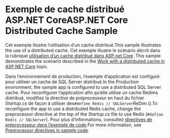 # <a name="aspnet-core-distributed-cache-sample"></a><span data-ttu-id="c45a9-101">Exemple de cache distribué ASP.NET Core</span><span class="sxs-lookup"><span data-stu-id="c45a9-101">ASP.NET Core Distributed Cache Sample</span></span>

<span data-ttu-id="c45a9-102">Cet exemple illustre l’utilisation d’un cache distribué.</span><span class="sxs-lookup"><span data-stu-id="c45a9-102">This sample illustrates the use of a distributed cache.</span></span> <span data-ttu-id="c45a9-103">Cet exemple illustre le scénario décrit dans la rubrique [utilisation d’un cache distribué dans ASP.net Core](https://docs.microsoft.com/aspnet/core/performance/caching/distributed) .</span><span class="sxs-lookup"><span data-stu-id="c45a9-103">This sample demonstrates the scenario described in the [Work with a distributed cache in ASP.NET Core](https://docs.microsoft.com/aspnet/core/performance/caching/distributed) topic.</span></span>

<span data-ttu-id="c45a9-104">Dans l’environnement de production, l’exemple d’application est configuré pour utiliser un cache de SQL Server distribué.</span><span class="sxs-lookup"><span data-stu-id="c45a9-104">In the Production environment, the sample app is configured to use a distributed SQL Server cache.</span></span> <span data-ttu-id="c45a9-105">Pour reconfigurer l’application afin qu’elle utilise un cache Redims distribué, modifiez la directive de préprocesseur en haut du fichier *Startup.cs* de façon à utiliser des`#define Redis // SQLServer`ReDim ().</span><span class="sxs-lookup"><span data-stu-id="c45a9-105">To reconfigure the app to use a distributed Redis cache, change the preprocessor directive at the top of the *Startup.cs* file to use Redis (`#define Redis // SQLServer`).</span></span> <span data-ttu-id="c45a9-106">Pour plus d’informations, consultez [directives de préprocesseur dans l’exemple de code](https://docs.microsoft.com/aspnet/core/#preprocessor-directives-in-sample-code).</span><span class="sxs-lookup"><span data-stu-id="c45a9-106">For more information, see [Preprocessor directives in sample code](https://docs.microsoft.com/aspnet/core/#preprocessor-directives-in-sample-code).</span></span>
